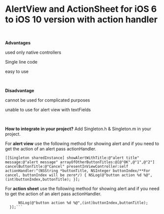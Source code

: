# AlertView and ActionSheet for iOS 6 to iOS 10 version with action handler


<title>AlertView and ActionSheet for iOS 6 to iOS 10 version with action handler</title>

<br>

 <B>Advantages</B>

 used only native controllers

 Single line code

 easy to use

<br>

 <B>Disadvantage</B>

 cannot be used for complicated purposes

 unable to use for alert view with textFields

<br>

 <B>How to integrate in your project?</B>
Add Singleton.h & Singleton.m in your project. 

For <b>alert view</b> use the following method for showing alert and if you need to get the action of an alert pass actionHandler.

``[[Singleton sharedInstance] showAlertWithTitle:@"alert title" message:@"alert message" arrayOfOtherButtonTitles:@[@"OK",@"1",@"2"] cancelButtonTitle:@"Cancel" presentInViewController:self actionHandler:^(NSString *buttonTitle, NSInteger buttonIndex/**For cancel, buttonIndex will be zero*/) {
        NSLog(@"button action %d %@",(int)buttonIndex,buttonTitle);
    }];``


For <b>action sheet</b> use the following method for showing alert and if you need to get the action of an alert pass actionHandler.

```[[Singleton sharedInstance] showActionSheetWithTitle:@"action title" arrayOfOtherButtonTitles:@[@"OK"] cancelButtonTitle:@"cancel" presentInViewController:self actionHandler:^(NSString * _Nonnull buttonTitle, NSInteger buttonIndex) {
      NSLog(@"button action %d %@",(int)buttonIndex,buttonTitle);
  }];```
